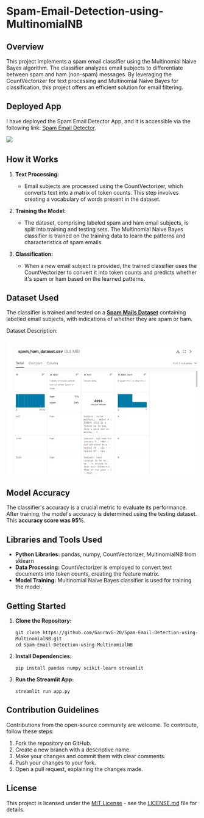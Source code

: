 # Spam-Email-Detection-using-MultinomialNB

## Overview

This project implements a spam email classifier using the Multinomial Naive Bayes algorithm. The classifier analyzes email subjects to differentiate between spam and ham (non-spam) messages. By leveraging the CountVectorizer for text processing and Multinomial Naive Bayes for classification, this project offers an efficient solution for email filtering.

## Deployed App

I have deployed the Spam Email Detector App, and it is accessible via the following link: [Spam Email Detector](https://spam-email-detection-xkfbkgmxafoxvaaprmxlnr.streamlit.app/).

<img src="https://github.com/GauravG-20/Spam-Email-Detection-using-MultinomialNB/blob/main/app_preview.png">

## How it Works

1. **Text Processing:**
   - Email subjects are processed using the CountVectorizer, which converts text into a matrix of token counts. This step involves creating a vocabulary of words present in the dataset.
   
2. **Training the Model:**
   - The dataset, comprising labeled spam and ham email subjects, is split into training and testing sets. The Multinomial Naive Bayes classifier is trained on the training data to learn the patterns and characteristics of spam emails.
   
3. **Classification:**
   - When a new email subject is provided, the trained classifier uses the CountVectorizer to convert it into token counts and predicts whether it's spam or ham based on the learned patterns.

## Dataset Used

The classifier is trained and tested on a [**Spam Mails Dataset**](https://www.kaggle.com/datasets/venky73/spam-mails-dataset) containing labelled email subjects, with indications of whether they are spam or ham.

Dataset Description:

![Details of the dataset](https://github.com/GauravG-20/Spam-Email-Detection/blob/main/dataset_description.png)

## Model Accuracy

The classifier's accuracy is a crucial metric to evaluate its performance. After training, the model's accuracy is determined using the testing dataset. This **accuracy score was 95%**.

## Libraries and Tools Used

- **Python Libraries:** pandas, numpy, CountVectorizer, MultinomialNB from sklearn
- **Data Processing:** CountVectorizer is employed to convert text documents into token counts, creating the feature matrix.
- **Model Training:** Multinomial Naive Bayes classifier is used for training the model.

## Getting Started

1. **Clone the Repository:**

     ```
     git clone https://github.com/GauravG-20/Spam-Email-Detection-using-MultinomialNB.git
     cd Spam-Email-Detection-using-MultinomialNB
     ```
3. **Install Dependencies:**  
      
    ```
    pip install pandas numpy scikit-learn streamlit
    ```
3. **Run the Streamlit App:**  

     ```
     streamlit run app.py
     ```

## Contribution Guidelines

Contributions from the open-source community are welcome. To contribute, follow these steps:

1. Fork the repository on GitHub.
2. Create a new branch with a descriptive name.
3. Make your changes and commit them with clear comments.
4. Push your changes to your fork.
5. Open a pull request, explaining the changes made.

## License

This project is licensed under the [MIT License](LICENSE.md) - see the [LICENSE.md](LICENSE.md) file for details.

